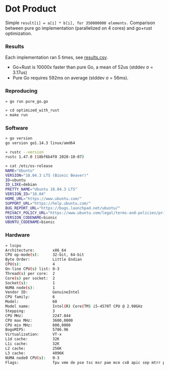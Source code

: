 # Dot Product

Simple `result[i] = a[i] * b[i], for 350000000 elements.`
Comparison between pure go implementation (parallelized on 4 cores) and go+rust optimization.


### Results

Each implementation ran 5 times, see [results.csv](https://github.com/mihaigalos/optimized_go/blob/main/dot_product/results.csv).

* Go+Rust is 10000x faster than pure Go, a mean of 52us (stddev σ = 3.17us)
* Pure Go requires 592ms on average (stddev σ = 56ms).

### Reproducing

```bash
» go run pure_go.go

» cd optimized_with_rust
» make run
```

### Software
```bash
» go version
go version go1.14.3 linux/amd64

» rustc --version
rustc 1.47.0 (18bf6b4f0 2020-10-07)

» cat /etc/os-release
NAME="Ubuntu"
VERSION="18.04.3 LTS (Bionic Beaver)"
ID=ubuntu
ID_LIKE=debian
PRETTY_NAME="Ubuntu 18.04.3 LTS"
VERSION_ID="18.04"
HOME_URL="https://www.ubuntu.com/"
SUPPORT_URL="https://help.ubuntu.com/"
BUG_REPORT_URL="https://bugs.launchpad.net/ubuntu/"
PRIVACY_POLICY_URL="https://www.ubuntu.com/legal/terms-and-policies/privacy-policy"
VERSION_CODENAME=bionic
UBUNTU_CODENAME=bionic
```
### Hardware
```bash
» lscpu
Architecture:        x86_64
CPU op-mode(s):      32-bit, 64-bit
Byte Order:          Little Endian
CPU(s):              4
On-line CPU(s) list: 0-3
Thread(s) per core:  2
Core(s) per socket:  2
Socket(s):           1
NUMA node(s):        1
Vendor ID:           GenuineIntel
CPU family:          6
Model:               60
Model name:          Intel(R) Core(TM) i5-4570T CPU @ 2.90GHz
Stepping:            3
CPU MHz:             2247.844
CPU max MHz:         3600,0000
CPU min MHz:         800,0000
BogoMIPS:            5786.96
Virtualization:      VT-x
L1d cache:           32K
L1i cache:           32K
L2 cache:            256K
L3 cache:            4096K
NUMA node0 CPU(s):   0-3
Flags:               fpu vme de pse tsc msr pae mce cx8 apic sep mtrr pge mca cmov pat pse36 clflush dts acpi mmx fxsr sse sse2 ss ht tm pbe syscall nx pdpe1gb rdtscp lm constant_tsc arch_perfmon pebs bts rep_good nopl xtopology nonstop_tsc cpuid aperfmperf pni pclmulqdq dtes64 monitor ds_cpl vmx smx est tm2 ssse3 sdbg fma cx16 xtpr pdcm pcid sse4_1 sse4_2 x2apic movbe popcnt tsc_deadline_timer aes xsave avx f16c rdrand lahf_lm abm cpuid_fault epb invpcid_single pti ssbd ibrs ibpb stibp tpr_shadow vnmi flexpriority ept vpid fsgsbase tsc_adjust bmi1 avx2 smep bmi2 erms invpcid xsaveopt dtherm ida arat pln pts md_clear flush_l1d
```
